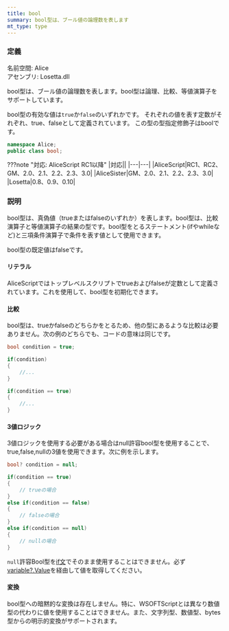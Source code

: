 ```yaml
---
title: bool
summary: bool型は、ブール値の論理数を表します
mt_type: type
---
```

### 定義
名前空間: Alice<br/>
アセンブリ: Losetta.dll

bool型は、ブール値の論理数を表します。bool型は論理、比較、等値演算子をサポートしています。

bool型の有効な値は`true`か`false`のいずれかです。 それぞれの値を表す定数がそれぞれ、true、falseとして定義されています。
この型の型指定修飾子はboolです。

```cs title="AliceScript"
namespace Alice;
public class bool;
```

???note "対応: AliceScript RC1以降"
    |対応||
    |---|---|
    |AliceScript|RC1、RC2、GM、2.0、2.1、2.2、2.3、3.0|
    |AliceSister|GM、2.0、2.1、2.2、2.3、3.0|
    |Losetta|0.8、0.9、0.10|

### 説明
bool型は、真偽値（trueまたはfalseのいずれか）を表します。bool型は、比較演算子と等値演算子の結果の型です。bool型をとるステートメント(ifやwhileなど)と三項条件演算子で条件を表す値として使用できます。

bool型の既定値はfalseです。

#### リテラル
AliceScriptではトップレベルスクリプトでtrueおよびfalseが定数として定義されています。これを使用して、bool型を初期化できます。

#### 比較
bool型は、trueかfalseのどちらかをとるため、他の型にあるような比較は必要ありません。次の例のどちらでも、コードの意味は同じです。

```cs title="AliceScript"
bool condition = true;

if(condition)
{
    //...
}

if(condition == true)
{
    //...
}
```

#### 3値ロジック
3値ロジックを使用する必要がある場合はnull許容bool型を使用することで、true,false,nullの3値を使用できます。次に例を示します。

```cs title="AliceScript"
bool? condition = null;

if(condition == true)
{
    // trueの場合
}
else if(condition == false)
{
    // falseの場合
}
else if(condition == null)
{
    // nullの場合
}
```

`null`許容Bool型を[if文](../alice/if.md)でそのまま使用することはできません。必ず[variable?.Value](../variable/value.md)を経由して値を取得してください。

#### 変換
bool型への暗黙的な変換は存在しません。特に、WSOFTScriptとは異なり数値型の代わりに値を使用することはできません。また、文字列型、数値型、bytes型からの明示的変換がサポートされます。
